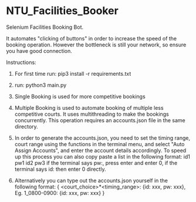 # NTU_Facilities_Booker

Selenium Facilities Booking Bot.

It automates "clicking of buttons" in order to increase the speed of the booking operation. However the bottleneck is still your network, so ensure you have good connection.

Instructions:

1. For first time run: pip3 install -r requirements.txt

2. run: python3 main.py

3. Single Booking is used for more competitive bookings

4. Multiple Booking is used to automate booking of multiple less competitive courts. It uses multithreading to make the bookings concurrently. This operation requires an accounts.json file in the same directory.

5. In order to generate the accounts.json, you need to set the timing range, court range using the functions in the terminal menu, and select "Auto Assign Accounts", and enter the account details accordingly. To speed up this process you can also copy paste a list in the following format:
   id1
   pw1
   id2
   pw3
   if the terminal says pw:, press enter and enter 0, if the terminal says id: then enter 0 directly.
6. Alternatively you can type out the accounts.json yourself in the following format:
   {
   <court_choice>\*<timing_range>: {id: xxx, pw: xxx},
   Eg. 1_0800-0900: {id: xxx, pw: xxx}
   }
